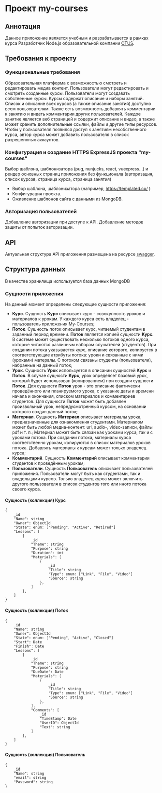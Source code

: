 # Проект my-courses 
## Аннотация
Данное приложение является учебным и разрабатывается в рамках курса Разработчик Node.js образовательной компании [OTUS](https://otus.ru/).

## Требования к проекту
### Функциональные требования
Образовательная платформа с возможностью смотреть и редактировать медиа контент.
Пользователи могут редактировать и смотреть созданные курсы.
Пользователи могут создавать собственные курсы.
Курсы содержат описание и наборы занятий.
Список и описание всех курсов (а также описание занятий) доступно всем пользователям.
Также есть возможность добавлять комментарии к занятию и видеть комментарии других пользователей.
Каждое занятие является веб страницей и содержит описание и видео, а также может хранить дополнительные ссылки, файлы и другие типы ресурсов.
Чтобы у пользователя появился доступ к занятиям несобственного курса, автор курса может добавить пользователя в список разрешеннных аккаунтов.

### Конфигурация и создание HTTPS ExpressJS проекта "my-courses"
Выбор шаблона, шаблонизатора (pug, nunjucks, react, vuexpress...) и рендер основных страниц приложения без функционала
(авторизация, список курсов, страница курса, страница занятия)
* Выбор шаблона, шаблонизатора (например,  https://templated.co/ )
* Конфигурация проекта.
* Оживление шаблонов сайта с данными из MongoDB.

### Авторизация пользователей
Добавление авторизации при доступе к API.
Добавление методов защиты от попыток авторизации.

## API
Актуальная структура API приложения размещена на ресурсе [swagger](https://app.swaggerhub.com/apis/Kiselb/my-courses/1.0.0#/).

## Структура данных
В качестве хранилища используется база данных MongoDB

### Сущности приложения
На данный момент определены следующие сущности приложения:
- **Курс**. Сущность **Курс** описывает курс - совокупность уроков и материалов к урокам. У каждого курса
есть владелец - пользователь приложения My-Courses;
- **Поток**. Сушность поток описывает курс, читаемый студентам в заданный период времени. **Поток** является копией
сущности **Курс**. В системе может существовать несколько потоков одного курса, которые читаются различным наборам
слушателей (студентов). При создании потока указывается курс, описание которого, копируется в соответствующие атрибуты
потока: уроки и связанные с ними (уроками) матералы. С потоком связаны студенты (пользователи), набранные на данный поток;
- **Урок**. Сущность **Урок** используется в описании сущностей **Курс** и **Поток**. В случае сущности **Курс**, урок
определяет базовый урок, который будет использован (копированием) при создани сущности **Поток**. Для сущности **Поток**
урок - это описание фактически проведённого или планируемого урока, с указание даты и времени начала и окончания,
списком материалов и комментариев студентов. Для сущности **Поток** может быть добавлен произвольный урок, непредусмотренный
курсом, на основании которого создан данный поток;
- **Материал**. Сущность **Материал** описывает материалы урока, предназначенные для ознакомления студентами. Материалом может
быть любой медиа-контент: url, audio-, video-записи, файлы pdf и т. п.; Материал может быть связан как уроками курса, так и
с уроками потока. При создании потока, материалы курса соответственно урокам, копируются в список материалов уроков потока.
Добавлять материалы к курсам может только владелец курса;
- **Комментарий**. Сущность **Комментарий** описывает комментарии студентов к проведённым урокам;
- **Пользователи**. Сущность **Пользователь** описывает пользователей приложения. Пользователи могут быть как студентами, так и
владельцами курсов. Только владелец курса может включить другого пользователя в список студентов того или иного потока своего курса.

#### Сущность (коллекция) Курс
    {
        _id
        "Name": string
        "Owner": ObjectId
        "State": enum: ["Pending", "Active", "Retired"]
        "Lessons": [
            {
                _id
                "Theme": string
                "Purpose": string
                "Duration": int
                "Materials": [
                    {
                        _id
                        "Title": string
                        "Type": enum: ["Link", "File", "Video"]
                        "Source": string
                    },
                ]
            },
        ]
    }

#### Сущность (коллекция) Поток
    {
        _id
        "Name": string
        "Owner": ObjectId
        "State": enum: ["Pending", "Active", "Closed"]
        "Start": Date
        "Finish": Date
        "Lessons": [
            {
                _id
                "Theme": string
                "Purpose": string
                "DueDate": Date
                "Materials": [
                    {
                        _id
                        "Title": string
                        "Type": enum: ["Link", "File", "Video"]
                        "Source": string
                    },
                ],
                "Comments": [
                    _id
                    "TimeStamp": Date
                    "UserID": ObjectId
                    "Text": string
                ]
            },
        ]
    }

#### Сущность (коллекция) Пользователь
    {
        _id
        "Name": string
        "email": string
        "Password": string
    }
